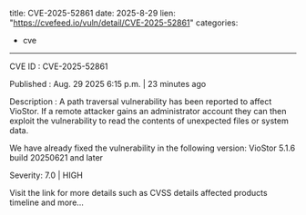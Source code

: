 
title: CVE-2025-52861
date: 2025-8-29
lien: "https://cvefeed.io/vuln/detail/CVE-2025-52861"
categories:
  - cve
---

CVE ID : CVE-2025-52861

Published :  Aug. 29
2025
6:15 p.m. | 23 minutes ago

Description : A path traversal vulnerability has been reported to affect VioStor. If a remote attacker gains an administrator account
they can then exploit the vulnerability to read the contents of unexpected files or system data.

We have already fixed the vulnerability in the following version:
VioStor 5.1.6 build 20250621 and later

Severity: 7.0 | HIGH

Visit the link for more details
such as CVSS details
affected products
timeline
and more...
